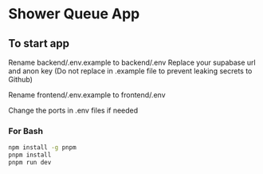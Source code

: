 # Shower Queue App #

## To start app ##

Rename backend/.env.example to backend/.env
Replace your supabase url and anon key (Do not replace in .example file to prevent leaking secrets to Github)

Rename frontend/.env.example to frontend/.env

Change the ports in .env files if needed

### For Bash ###
```bash
npm install -g pnpm
pnpm install
pnpm run dev
```